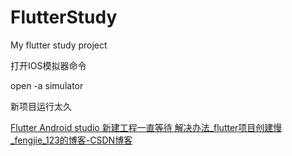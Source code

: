 # FlutterStudy

My flutter study project

打开IOS模拟器命令

open -a simulator

新项目运行太久

[Flutter Android studio 新建工程一直等待 解决办法_flutter项目创建慢_fengjie_123的博客-CSDN博客](https://blog.csdn.net/fengjie_123/article/details/114443296)
